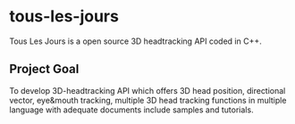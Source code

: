 tous-les-jours
==============

Tous Les Jours is a open source 3D headtracking API coded in C++.

Project Goal
------------

To develop 3D-headtracking API which
offers 3D head position, directional vector, eye&mouth
tracking, multiple 3D head tracking functions in multiple
language with adequate documents include samples and
tutorials.
